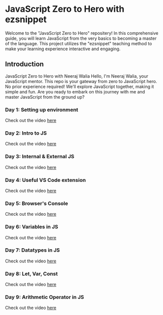 # JavaScript Zero to Hero with ezsnippet

Welcome to the "JavaScript Zero to Hero" repositery! In this comprehensive guide, you will learn JavaScript from the very basics to becoming a master of the language. This project utilizes the "ezsnippet" teaching method to make your learning experience interactive and engaging.



## Introduction

JavaScript Zero to Hero with Neeraj Walia
Hello, I'm Neeraj Walia, your JavaScript mentor. This repo is your gateway from zero to JavaScript hero. No prior experience required! We'll explore JavaScript together, making it simple and fun. Are you ready to embark on this journey with me and master JavaScript from the ground up?


### Day 1: Setting up environment

Check out the video [here](https://www.instagram.com/p/Cw-7CV7y96N/)


### Day 2: Intro to JS 

Check out the video [here](https://www.instagram.com/p/Cw_Cj1Qhp4m/)


### Day 3: Internal & External JS 

Check out the video [here](https://www.instagram.com/p/CxAZCoELYxK/)


### Day 4: Useful VS Code extension

Check out the video [here](https://www.instagram.com/p/CxAmqaDyNoq/)


### Day 5: Browser's Console

Check out the video [here](https://www.instagram.com/p/CxBlVcyhtVS/)


### Day 6: Variables in JS

Check out the video [here](https://www.instagram.com/p/CxDAmm7PAkg/)


### Day 7: Datatypes in JS

Check out the video [here](https://www.instagram.com/p/CxD1FSQypp1/)


### Day 8: Let, Var, Const

Check out the video [here](https://www.instagram.com/p/CxFcBImrrSi/)


### Day 9: Arithmetic Operator in JS

Check out the video [here](https://www.instagram.com/p/CxFsJfUPM-R/)
 